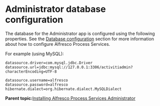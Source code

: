 # Administrator database configuration

The database for the Administrator app is configured using the following properties. See the [Database configuration](databaseConfiguration.md) section for more information about how to configure Alfresco Process Services.

For example \(using MySQL\):

```
datasource.driver=com.mysql.jdbc.Driver
datasource.url=jdbc:mysql://127.0.0.1:3306/activitiadmin?characterEncoding=UTF-8

datasource.username=alfresco
datasource.password=alfresco
hibernate.dialect=org.hibernate.dialect.MySQLDialect
```

**Parent topic:**[Installing Alfresco Process Services Administrator](../topics/installing_administrator.md)

